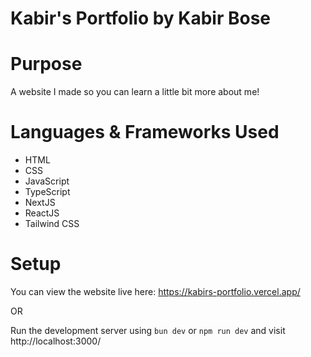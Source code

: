 # Kabir's Portfolio by Kabir Bose

# Purpose
A website I made so you can learn a little bit more about me!

# Languages & Frameworks Used
- HTML
- CSS
- JavaScript
- TypeScript
- NextJS
- ReactJS
- Tailwind CSS

# Setup
You can view the website live here: https://kabirs-portfolio.vercel.app/

OR

Run the development server using `bun dev` or `npm run dev` and visit http://localhost:3000/

